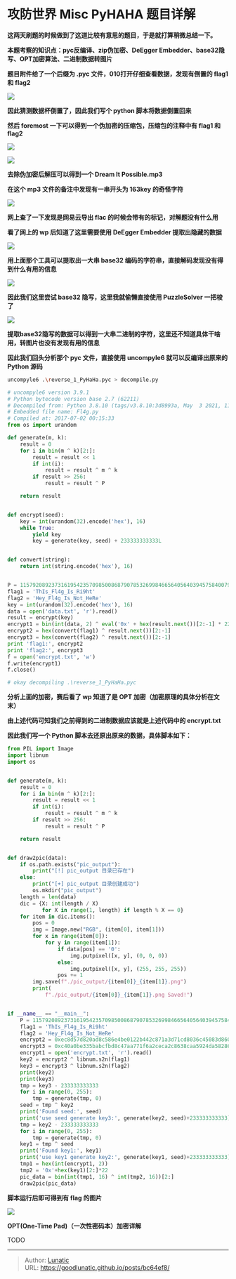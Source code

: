 # 攻防世界 Misc PyHAHA 题目详解

**这两天刷题的时候做到了这道比较有意思的题目，于是就打算稍微总结一下。**

<!--more-->

**本题考察的知识点：pyc反编译、zip伪加密、DeEgger Embedder、base32隐写、OPT加密算法、二进制数据转图片**

**题目附件给了一个后缀为 .pyc 文件，010打开仔细查看数据，发现有倒置的 flag1 和 flag2**

![](imgs/image-20240702164923177.png)

**因此猜测数据杯倒置了，因此我们写个 python 脚本将数据倒置回来**

**然后 foremost 一下可以得到一个伪加密的压缩包，压缩包的注释中有 flag1 和 flag2**

![](imgs/image-20240702164936801.png)

![](imgs/image-20240702164942973.png)

**去除伪加密后解压可以得到一个 Dream It Possible.mp3**

**在这个 mp3 文件的备注中发现有一串开头为 163key 的奇怪字符**

![](imgs/image-20240702164957787.png)

**网上查了一下发现是网易云导出 flac 的时候会带有的标记，对解题没有什么用**

**看了网上的 wp 后知道了这里需要使用 DeEgger Embedder 提取出隐藏的数据**

![](imgs/image-20240702165009948.png)

**用上面那个工具可以提取出一大串 base32 编码的字符串，直接解码发现没有得到什么有用的信息**

![](imgs/image-20240702165020066.png)

**因此我们这里尝试 base32 隐写，这里我就偷懒直接使用 PuzzleSolver 一把梭了**

![](imgs/image-20240702165033442.png)

**提取base32隐写的数据可以得到一大串二进制的字符，这里还不知道具体干啥用，转图片也没有发现有用的信息**

**因此我们回头分析那个 pyc 文件，直接使用 uncompyle6 就可以反编译出原来的 Python 源码**

```bash
uncompyle6 .\reverse_1_PyHaHa.pyc > decompile.py
```

```python
# uncompyle6 version 3.9.1
# Python bytecode version base 2.7 (62211)
# Decompiled from: Python 3.8.10 (tags/v3.8.10:3d8993a, May  3 2021, 11:48:03) [MSC v.1928 64 bit (AMD64)]
# Embedded file name: Fl4g.py
# Compiled at: 2017-07-02 00:15:33
from os import urandom

def generate(m, k):
    result = 0
    for i in bin(m ^ k)[2:]:
        result = result << 1
        if int(i):
            result = result ^ m ^ k
        if result >> 256:
            result = result ^ P

    return result


def encrypt(seed):
    key = int(urandom(32).encode('hex'), 16)
    while True:
        yield key
        key = generate(key, seed) + 233333333333L


def convert(string):
    return int(string.encode('hex'), 16)


P = 115792089237316195423570985008687907853269984665640564039457584007913129640997L
flag1 = 'ThIs_Fl4g_Is_Ri9ht'
flag2 = 'Hey_Fl4g_Is_Not_HeRe'
key = int(urandom(32).encode('hex'), 16)
data = open('data.txt', 'r').read()
result = encrypt(key)
encrypt1 = bin(int(data, 2) ^ eval('0x' + hex(result.next())[2:-1] * 22))[2:]
encrypt2 = hex(convert(flag1) ^ result.next())[2:-1]
encrypt3 = hex(convert(flag2) ^ result.next())[2:-1]
print 'flag1:', encrypt2
print 'flag2:', encrypt3
f = open('encrypt.txt', 'w')
f.write(encrypt1)
f.close()

# okay decompiling .\reverse_1_PyHaHa.pyc
```

**分析上面的加密，赛后看了 wp 知道了是 OPT 加密（加密原理的具体分析在文末）**

**由上述代码可知我们之前得到的二进制数据应该就是上述代码中的 encrypt.txt**

**因此我们写一个 Python 脚本去还原出原来的数据，具体脚本如下：**

```python
from PIL import Image
import libnum
import os


def generate(m, k):
    result = 0
    for i in bin(m ^ k)[2:]:
        result = result << 1
        if int(i):
            result = result ^ m ^ k
        if result >> 256:
            result = result ^ P

    return result


def draw2pic(data):
    if os.path.exists("pic_output"):
        print("[!] pic_output 目录已存在")
    else:
        print("[+] pic_output 目录创建成功")
        os.mkdir("pic_output")
    length = len(data)
    dic = {X: int(length / X)
           for X in range(1, length) if length % X == 0}
    for item in dic.items():
        pos = 0
        img = Image.new("RGB", (item[0], item[1]))
        for x in range(item[0]):
            for y in range(item[1]):
                if data[pos] == '0':
                    img.putpixel([x, y], (0, 0, 0))
                else:
                    img.putpixel([x, y], (255, 255, 255))
                pos += 1
        img.save(f"./pic_output/{item[0]}_{item[1]}.png")
        print(
            f"./pic_output/{item[0]}_{item[1]}.png Saved!")


if __name__ == "__main__":
    P = 115792089237316195423570985008687907853269984665640564039457584007913129640997
    flag1 = 'ThIs_Fl4g_Is_Ri9ht'
    flag2 = 'Hey_Fl4g_Is_Not_HeRe'
    encrypt2 = 0xec8d57d820ad8c586e4be0122b442c871a3d71cd8036c45083d860caf1793ddc
    encrypt3 = 0xc40a0be335babcfbd8c47aa771f6a2ceca2c8638caa5924da58286d2a942697e
    encrypt1 = open('encrypt.txt', 'r').read()
    key2 = encrypt2 ^ libnum.s2n(flag1)
    key3 = encrypt3 ^ libnum.s2n(flag2)
    print(key2)
    print(key3)
    tmp = key3 - 233333333333
    for i in range(0, 255):
        tmp = generate(tmp, 0)
    seed = tmp ^ key2
    print('Found seed:', seed)
    print('use seed generate key3:', generate(key2, seed)+233333333333)
    tmp = key2 - 233333333333
    for i in range(0, 255):
        tmp = generate(tmp, 0)
    key1 = tmp ^ seed
    print('Found key1:', key1)
    print('use key1 generate key2:', generate(key1, seed)+233333333333)
    tmp1 = hex(int(encrypt1, 2))
    tmp2 = '0x'+hex(key1)[2:]*22
    pic_data = bin(int(tmp1, 16) ^ int(tmp2, 16))[2:]
    draw2pic(pic_data)
```

**脚本运行后即可得到有 flag 的图片**

![](imgs/image-20240702165053162.png)

**OPT(One-Time Pad)（一次性密码本）加密详解**

TODO

---

> Author: [Lunatic](https://goodlunatic.github.io)  
> URL: https://goodlunatic.github.io/posts/bc64ef8/  

